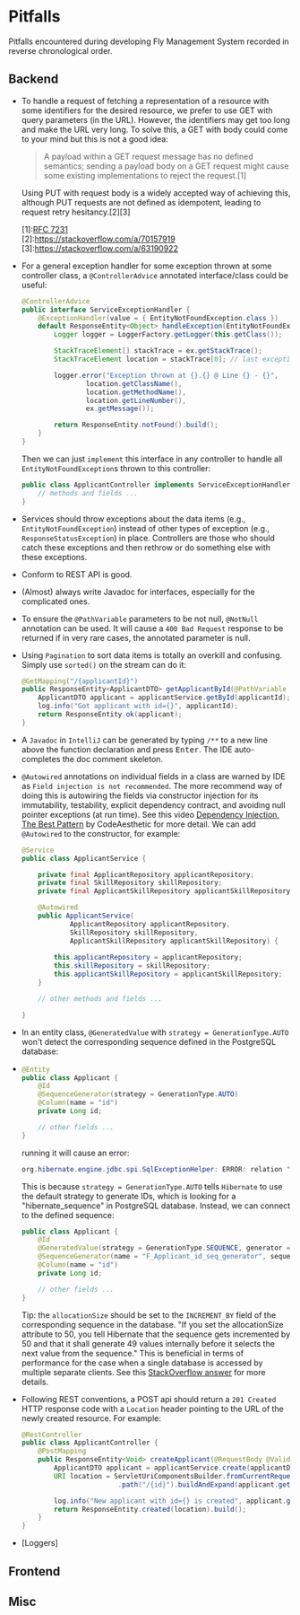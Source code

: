 Pitfalls
===
Pitfalls encountered during developing Fly Management System recorded in reverse chronological order.

## Backend

- To handle a request of fetching a representation of a resource with some identifiers for the desired resource, we prefer to use GET with query parameters (in the URL). However, the identifiers may get too long and make the URL very long. To solve this, a GET with body could come to your mind but this is not a good idea:
  
    > A payload within a GET request message has no defined semantics; sending a payload body on a GET request might cause some existing implementations to reject the request.[1]

    Using PUT with request body is a widely accepted way of achieving this, although PUT requests are not defined as idempotent, leading to request retry hesitancy.[2][3]
    
    [1]:[RFC 7231](https://www.rfc-editor.org/rfc/rfc7231#section-4.3.1)\
    [2]:https://stackoverflow.com/a/70157919
    [3]:https://stackoverflow.com/a/63190922

- For a general exception handler for some exception thrown at some controller class, a `@ControllerAdvice` annotated interface/class could be useful:

    ```java
    @ControllerAdvice
    public interface ServiceExceptionHandler {
        @ExceptionHandler(value = { EntityNotFoundException.class })
        default ResponseEntity<Object> handleException(EntityNotFoundException ex) {
            Logger logger = LoggerFactory.getLogger(this.getClass());

            StackTraceElement[] stackTrace = ex.getStackTrace();
            StackTraceElement location = stackTrace[0]; // last exception call site

            logger.error("Exception thrown at {}.{} @ Line {} - {}",
                    location.getClassName(),
                    location.getMethodName(),
                    location.getLineNumber(),
                    ex.getMessage());

            return ResponseEntity.notFound().build();
        }
    }
    ```

    Then we can just `implement` this interface in any controller to handle all `EntityNotFoundException`s thrown to this controller:

    ```java
    public class ApplicantController implements ServiceExceptionHandler {
        // methods and fields ...
    }
    ```

- Services should throw exceptions about the data items (e.g.,  `EntityNotFoundException`) instead of other types of exception (e.g., `ResponseStatusException`) in place. Controllers are those who should catch these exceptions and then rethrow or do something else with these exceptions.
- Conform to REST API is good.
- (Almost) always write Javadoc for interfaces, especially for the complicated ones.
- To ensure the `@PathVariable` parameters to be not null, `@NotNull` annotation can be used. It will cause a `400 Bad Request` response to be returned if in very rare cases, the annotated parameter is null.
- Using `Pagination` to sort data items is totally an overkill and confusing. Simply use `sorted()` on the stream can do it:
    
    ```java
    @GetMapping("/{applicantId}")
    public ResponseEntity<ApplicantDTO> getApplicantById(@PathVariable Long applicantId) {
        ApplicantDTO applicant = applicantService.getById(applicantId);
        log.info("Got applicant with id={}", applicantId);
        return ResponseEntity.ok(applicant);
    }
    ```

- A `Javadoc` in `IntelliJ` can be generated by typing `/**` to a new line above the function declaration and press <kbd>Enter</kbd>. The IDE auto-completes the doc comment skeleton.
- `@Autowired` annotations on individual fields in a class are warned by IDE as `Field injection is not recommended`. The more recommend way of doing this is autowiring the fields via constructor injection for its immutability, testability, explicit dependency contract, and avoiding null pointer exceptions (at run time). See this video [Dependency Injection, The Best Pattern](https://www.youtube.com/watch?v=J1f5b4vcxCQ) by CodeAesthetic for more detail. We can add `@Autowired` to the constructor, for example:
  
    ```java
    @Service
    public class ApplicantService {

        private final ApplicantRepository applicantRepository;
        private final SkillRepository skillRepository;
        private final ApplicantSkillRepository applicantSkillRepository;

        @Autowired
        public ApplicantService(
                ApplicantRepository applicantRepository,
                SkillRepository skillRepository,
                ApplicantSkillRepository applicantSkillRepository) {
            
            this.applicantRepository = applicantRepository;
            this.skillRepository = skillRepository;
            this.applicantSkillRepository = applicantSkillRepository;
        }

        // other methods and fields ...

    }
    ```

- In an entity class, `@GeneratedValue` with `strategy = GenerationType.AUTO` won't detect the corresponding sequence defined in the PostgreSQL database:
- 
    ```java
    @Entity
    public class Applicant {
        @Id
        @SequenceGenerator(strategy = GenerationType.AUTO)
        @Column(name = "id")
        private Long id;

        // other fields ...
    }
    ```

    running it will cause an error:

    ```java
    org.hibernate.engine.jdbc.spi.SqlExceptionHelper: ERROR: relation "hibernate_sequence" does not exist
    ```

    This is because `strategy = GenerationType.AUTO` tells `Hibernate` to use the default strategy to generate IDs, which is looking for a "hibernate_sequence" in PostgreSQL database. Instead, we can connect to the defined sequence:
    
    ```java
    public class Applicant {
        @Id
        @GeneratedValue(strategy = GenerationType.SEQUENCE, generator = "F_Applicant_id_seq_generator")
        @SequenceGenerator(name = "F_Applicant_id_seq_generator", sequenceName = "\"F_Applicant_id_seq\"", allocationSize = 1)
        @Column(name = "id")
        private Long id;

        // other fields ...
    }
    ```

    Tip: the `allocationSize` should be set to the `INCREMENT_BY` field of the corresponding sequence in the database. "If you set the allocationSize attribute to 50, you tell Hibernate that the sequence gets incremented by 50 and that it shall generate 49 values internally before it selects the next value from the sequence." This is beneficial in terms of performance for the case when a single database is accessed by multiple separate clients. See this [StackOverflow answer](https://stackoverflow.com/a/47992716/9438200) for more details.
- Following REST conventions, a POST api should return a `201 Created` HTTP response code with a `Location` header pointing to the URL of the newly created resource. For example:
    
    ```java
    @RestController
    public class ApplicantController {
        @PostMapping
        public ResponseEntity<Void> createApplicant(@RequestBody @Valid ApplicantDTO applicantDTO) {
            ApplicantDTO applicant = applicantService.create(applicantDTO);
            URI location = ServletUriComponentsBuilder.fromCurrentRequest()
                            .path("/{id}").buildAndExpand(applicant.getId()).toUri();

            log.info("New applicant with id={} is created", applicant.getId());
            return ResponseEntity.created(location).build();
        }
    }
    ```

- [Loggers]

## Frontend

## Misc
